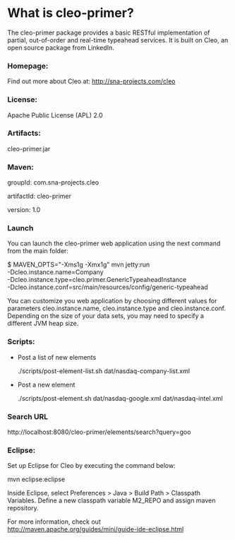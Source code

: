 What is cleo-primer?
=======================

The cleo-primer package provides a basic RESTful implementation of partial, out-of-order and real-time typeahead services.
It is built on Cleo, an open source package from LinkedIn.

### Homepage:

Find out more about Cleo at: http://sna-projects.com/cleo

### License:

Apache Public License (APL) 2.0

### Artifacts:

cleo-primer.jar

### Maven:

groupId: com.sna-projects.cleo

artifactId: cleo-primer

version: 1.0

### Launch

You can launch the cleo-primer web application using the next command from the
main folder:

  $ MAVEN_OPTS="-Xms1g -Xmx1g" mvn jetty:run \
    -Dcleo.instance.name=Company \
    -Dcleo.instance.type=cleo.primer.GenericTypeaheadInstance \
    -Dcleo.instance.conf=src/main/resources/config/generic-typeahead

You can customize you web application by choosing different values for parameters
cleo.instance.name, cleo.instance.type and cleo.instance.conf. Depending on the size
of your data sets, you may need to specify a different JVM heap size.

### Scripts:

- Post a list of new elements

  ./scripts/post-element-list.sh dat/nasdaq-company-list.xml

- Post a new element

  ./scripts/post-element.sh dat/nasdaq-google.xml dat/nasdaq-intel.xml

### Search URL

  http://localhost:8080/cleo-primer/elements/search?query=goo

### Eclipse:

Set up Eclipse for Cleo by executing the command below:

mvn eclipse:eclipse

Inside Eclipse, select Preferences > Java > Build Path > Classpath Variables. Define a new classpath variable M2_REPO and assign maven repository.

For more information, check out http://maven.apache.org/guides/mini/guide-ide-eclipse.html

